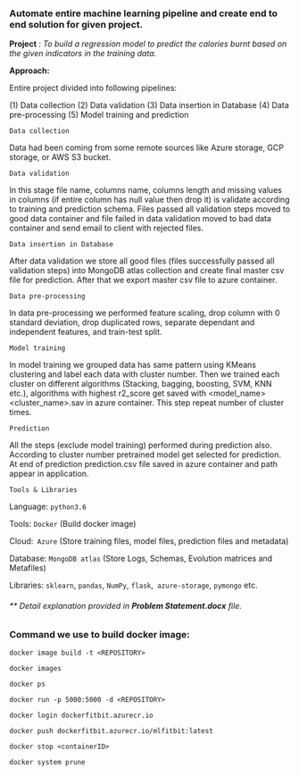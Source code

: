 ### Automate entire machine learning pipeline and create end to end solution for given project.

**Project** : _To build a regression model to predict the calories burnt based on the given indicators in the
training data._

**Approach:** 

Entire project divided into following pipelines:

(1) Data collection (2) Data validation (3) Data insertion in Database (4) Data pre-processing (5) Model training and prediction 

`Data collection`

Data had been coming from some remote sources like Azure storage, GCP storage, or AWS S3 bucket.  

`Data validation` 

In this stage file name, columns name, columns length and missing values in columns (if entire column has null value then drop it) is validate according to training and prediction schema. Files passed all validation steps moved to good data container and file failed in data validation moved to bad data container and send email to client with rejected files.

`Data insertion in Database` 

After data validation we store all good files (files successfully passed all validation steps) into MongoDB atlas collection and create final master csv file for prediction. After that we export master csv file to azure container.

`Data pre-processing` 

In data pre-processing we performed feature scaling, drop column with 0 standard deviation, drop duplicated rows, separate dependant and independent features, and train-test split.

`Model training `

In model training we grouped data has same pattern using KMeans clustering and label each data with cluster number. Then we trained each cluster on different algorithms (Stacking, bagging, boosting, SVM, KNN etc.), algorithms with highest r2_score get saved with <model_name><cluster_name>.sav in azure container.  This step repeat number of cluster times.

`Prediction`

All the steps (exclude model training) performed during prediction also. According to cluster number pretrained model get selected for prediction. At end of prediction prediction.csv file saved in azure container and path appear in application.   

`Tools & Libraries`

Language: `python3.6`

Tools: `Docker` (Build docker image)

Cloud:` Azure` (Store training files, model files, prediction files and metadata)

Database: `MongoDB atlas` (Store Logs, Schemas, Evolution matrices and Metafiles)

Libraries: `sklearn`, `pandas`, `NumPy`, `flask`,` azure-storage`, `pymongo` etc.


###### ** Detail explanation provided in _**Problem Statement.docx**_ file.

### Command we use to build docker image:

`docker image build -t <REPOSITORY>` 

`docker images`

`docker ps `

`docker run -p 5000:5000 -d <REPOSITORY>`

`docker login dockerfitbit.azurecr.io`

`docker push dockerfitbit.azurecr.io/mlfitbit:latest`

`docker stop <containerID>`

`docker system prune`

